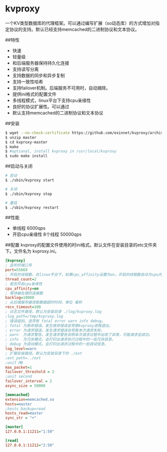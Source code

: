 # kvproxy
一个KV类型数据库的代理框架。可以通过编写扩展（so动态库）的方式增加对指定协议的支持。默认已经支持memcached的二进制协议和文本协议。

##特性

* 快速
* 轻量级
* 和后端服务器保持持久化连接
* 支持读写分离
* 支持数据的同步和异步复制
* 支持一致性哈希
* 支持failover机制。后端服务不可用时，自动摘除。
* 提供ini格式的配置文件
* 多线程模式，linux平台下支持cpu亲缘性
* 良好的协议扩展性。可以通过
* 默认支持memcached的二进制协议和文本协议

##安装

```sh
$ wget --no-check-certificate https://github.com/exinnet/kvproxy/archive/master.zip
$ unzip master
$ cd kvproxy-master
$ make
$ #optional, install kvproxy in /usr/local/kvproxy
$ sudo make install

```

##启动与关闭
```sh
# 启动
$ ./sbin/kvproxy start

# 关闭
$ ./sbin/kvproxy stop

# 重启
$ ./sbin/kvproxy restart
```

##性能
* 单线程  6000qps
* 开启cpu亲缘性 8个线程  50000qps

##配置
kvproxy的配置文件使用的时ini格式。默认文件在安装目录的etc文件夹下。文件名为 kvproxy.ini。
```ini
[kvproxy]
; 监听的端口号
port=55669
; 开启的线程数。在linux平台下，如果cpu_affinity设置为on，开启的线程数自动为cpu内核数量。
thread_count=2
; 是否开启cpu亲缘性
cpu_affinity=on
; 等待被处理的连接数
backlog=10000
; 从后端服务器读取数据超时时间，单位 毫秒
recv_timeout=100
; 日志文件路径，默认为安装目录 ./log/kvproxy.log
;log_path=/tmp/kvproxy.log
; 错误级别。选项有 fatal error warn info debug。
; fatal 为致命错误。发生致命错误会导致kvproxy进程退出。
; error 为请求错误。发生请求错误会导致本次请求失败。
; warn  为请求警告。发生请求警告说明本次请求过程中出现了异常，可能请求会成功。
; info  为冗余模式。会打印出请求执行过程中的一些冗余信息。
; debug 为调试模式。会打印出请求过程中的一些调试信息。
log_level=warn
; 扩展安装路径。默认为安装目录下的 ./ext
;ext_path=../ext
;unit MB
max_packet=1
failover_threshold = 2
;unit second 
failover_interval = 2
async_size = 50000

[memcached]
extension=memcached.so
hosts=master
;hosts_backup=read
hosts_read=master
sync_str = "+" 

[master]
127.0.0.1:11211="1:50"

[read]
127.0.0.1:11212="2:50"
```
